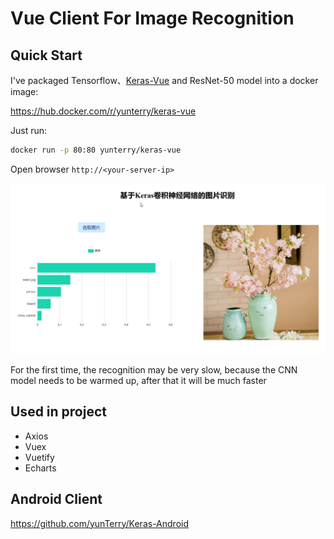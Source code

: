 # Vue Client For Image Recognition

## Quick Start

I've packaged Tensorflow、[Keras-Vue](https://github.com/yunTerry/Keras-Vue) and ResNet-50 model into a docker image:

https://hub.docker.com/r/yunterry/keras-vue

Just run:
``` sh
docker run -p 80:80 yunterry/keras-vue
```
Open browser  `http://<your-server-ip>`

![](image/1.jpg)

For the first time, the recognition may be very slow, because the CNN model needs to be warmed up, after that it will be much faster

## Used in project

  * Axios
  * Vuex
  * Vuetify
  * Echarts
  
## Android Client

https://github.com/yunTerry/Keras-Android